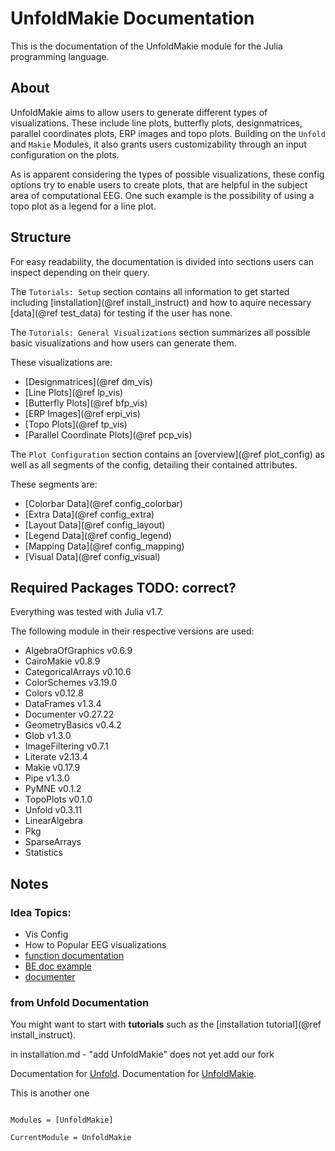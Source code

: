 # UnfoldMakie Documentation

This is the documentation of the UnfoldMakie module for the Julia programming language. 

## About

UnfoldMakie aims to allow users to generate different types of visualizations. 
These include line plots, butterfly plots, designmatrices, parallel coordinates plots, ERP images and topo plots.
Building on the `Unfold` and `Makie` Modules, it also grants users customizability through an input configuration on the plots.

As is apparent considering the types of possible visualizations, these config options try to enable users to create plots, that are helpful in the subject area of computational EEG.
One such example is the possibility of using a topo plot as a legend for a line plot.

## Structure

For easy readability, the documentation is divided into sections users can inspect depending on their query.

The `Tutorials: Setup` section contains all information to get started including [installation](@ref install_instruct) and how to aquire necessary [data](@ref test_data) for testing if the user has none.

The `Tutorials: General Visualizations` section summarizes all possible basic visualizations and how users can generate them.

These visualizations are:
- [Designmatrices](@ref dm_vis)
- [Line Plots](@ref lp_vis)
- [Butterfly Plots](@ref bfp_vis)
- [ERP Images](@ref erpi_vis)
- [Topo Plots](@ref tp_vis)
- [Parallel Coordinate Plots](@ref pcp_vis)

The `Plot Configuration` section contains an [overview](@ref plot_config) as well as all segments of the config, detailing their contained attributes.

These segments are:
- [Colorbar Data](@ref config_colorbar)
- [Extra Data](@ref config_extra)
- [Layout Data](@ref config_layout)
- [Legend Data](@ref config_legend)
- [Mapping Data](@ref config_mapping)
- [Visual Data](@ref config_visual)

## Required Packages TODO: correct?
Everything was tested with Julia v1.7.

The following module in their respective versions are used:
- AlgebraOfGraphics v0.6.9
- CairoMakie v0.8.9
- CategoricalArrays v0.10.6
- ColorSchemes v3.19.0
- Colors v0.12.8
- DataFrames v1.3.4
- Documenter v0.27.22
- GeometryBasics v0.4.2
- Glob v1.3.0
- ImageFiltering v0.7.1
- Literate v2.13.4
- Makie v0.17.9
- Pipe v1.3.0
- PyMNE v0.1.2
- TopoPlots v0.1.0
- Unfold v0.3.11
- LinearAlgebra 
- Pkg
- SparseArrays
- Statistics

## Notes

### Idea Topics:
- Vis Config
- How to Popular EEG visualizations
- [function documentation](https://julia-doc.readthedocs.io/en/latest/manual/documentation/) 
- [BE doc example](https://unfoldtoolbox.github.io/Unfold.jl/dev/references/types/)
- [documenter](https://juliadocs.github.io/Documenter.jl/stable/)


### from Unfold Documentation
You might want to start with **tutorials** such as the [installation tutorial](@ref install_instruct). 

in installation.md - "add UnfoldMakie" does not yet add our fork

Documentation for [Unfold](https://unfoldtoolbox.github.io/Unfold.jl/dev/).
Documentation for [UnfoldMakie](https://github.com/behinger/UnfoldMakie.jl).

This is another one

```@index
```

```@autodocs
Modules = [UnfoldMakie]
```

```@meta
CurrentModule = UnfoldMakie
```

